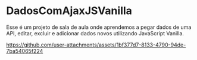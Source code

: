 # DadosComAjaxJSVanilla
Esse é um projeto de sala de aula onde aprendemos a pegar dados de uma API, editar, excluir e adicionar dados novos utilizando JavaScript Vanilla.


https://github.com/user-attachments/assets/1bf377d7-8133-4790-94de-7ba54065f224


